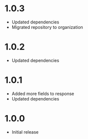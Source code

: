 # 1.0.3
* Updated dependencies
* Migrated repository to organization

# 1.0.2
* Updated dependencies

# 1.0.1
* Added more fields to response
* Updated dependencies

# 1.0.0
* Initial release

